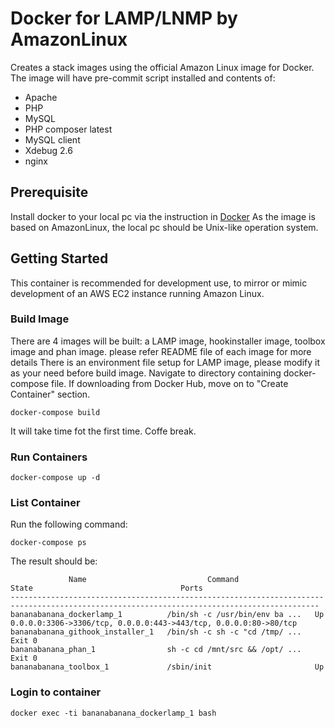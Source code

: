 # Docker for LAMP/LNMP by AmazonLinux
Creates a stack images using the official Amazon Linux image for Docker. The image will have pre-commit script installed and contents of:

* Apache
* PHP
* MySQL
* PHP composer latest
* MySQL client
* Xdebug 2.6
* nginx

## Prerequisite
Install docker to your local pc via the instruction in [Docker](https://docs.docker.com/install/)
As the image is based on AmazonLinux, the local pc should be Unix-like operation system.
## Getting Started
This container is recommended for development use, to mirror or mimic development of an AWS EC2 instance running Amazon Linux.

### Build Image
There are 4 images will be built: a LAMP image, hookinstaller image, toolbox image and phan image. please refer README file of each image for more details
There is an environment file setup for LAMP image, please modify it as your need before build image.
Navigate to directory containing docker-compose file. If downloading from Docker Hub, move on to "Create Container" section.
```
docker-compose build
```
It will take time fot the first time. Coffe break.
### Run Containers
```
docker-compose up -d
```
### List Container
Run the following command:
```
docker-compose ps
```
The result should be:
```
             Name                           Command               State                                 Ports
-------------------------------------------------------------------------------------------------------------------------------------------
bananabanana_dockerlamp_1          /bin/sh -c /usr/bin/env ba ...   Up       0.0.0.0:3306->3306/tcp, 0.0.0.0:443->443/tcp, 0.0.0.0:80->80/tcp
bananabanana_githook_installer_1   /bin/sh -c sh -c "cd /tmp/ ...   Exit 0
bananabanana_phan_1                sh -c cd /mnt/src && /opt/ ...   Exit 0
bananabanana_toolbox_1             /sbin/init                       Up
```
### Login to container
```
docker exec -ti bananabanana_dockerlamp_1 bash
```

